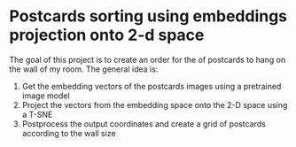 # Postcards sorting using embeddings projection onto 2-d space
The goal of this project is to create an order for the 
of postcards to hang on the wall of my room.
The general idea is:
1) Get the embedding vectors of the postcards images using a pretrained image model
2) Project the vectors from the embedding space onto the 2-D space using a T-SNE
3) Postprocess the output coordinates and create a grid of postcards according to the wall size